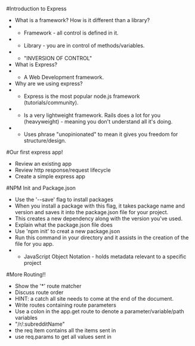 #Introduction to Express

* What is a framework?  How is it different than a library?
*   * Framework - all control is defined in it.
*   * Library - you are in control of methods/variables.
*   * "INVERSION OF CONTROL"
* What is Express?
*   * A Web Development framework.
* Why are we using express?
*   * Express is the most popular node.js framework (tutorials/community).
*   * Is a very lightweight framework.  Rails does a lot for you (heavyweight) - meaning you don't understand all it's doing.
*   * Uses phrase "unopinionated" to mean it gives you freedom for structure/design.


#Our first express app!

* Review an existing app
* Review http response/request lifecycle
* Create a simple express app


#NPM Init and Package.json
* Use the '--save' flag to install packages
*   When you install a package with this flag, it takes package name and version and saves it into the package.json file for your project.
*   This creates a new dependency along with the version you've used.
* Explain what the package.json file does
* Use 'npm init' to creat a new package.json
*   Run this command in your directory and it assists in the creation of the file for you app.
*       
    * JavaScript Object Notation - holds metadata relevant to a specific project

#More Routing!!
* Show the '*' route matcher
* Discuss route order
*   HINT: a catch all site needs to come at the end of the document.
* Write routes containing route parameters
*   Use a colon in the app.get route to denote a parameter/variable/path variables
*   "/r/:subredditName"
*   the req item contains all the items sent in
*   use req.params to get all values sent in